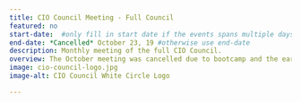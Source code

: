 ```yaml
---
title: CIO Council Meeting - Full Council
featured: no
start-date:  #only fill in start date if the events spans multiple days
end-date: *Cancelled* October 23, 19 #otherwise use end-date
description: Monthly meeting of the full CIO Council.
overview: The October meeting was cancelled due to bootcamp and the earlier joint meeting of CISOs and CIOs.
image: cio-council-logo.jpg
image-alt: CIO Council White Circle Logo

---
```

